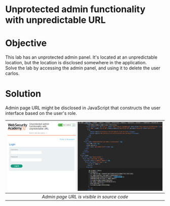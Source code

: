 # Unprotected admin functionality with unpredictable URL
# Objective
This lab has an unprotected admin panel. It's located at an unpredictable location, but the location is disclosed somewhere in the application.\
Solve the lab by accessing the admin panel, and using it to delete the user carlos.

# Solution
Admin page URL might be disclosed in JavaScript that constructs the user interface based on the user's role.

|![](Images/image.png)|
|:--:| 
| *Admin page URL is visible in source code* |